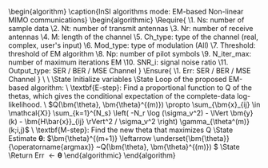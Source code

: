 \begin{algorithm}
\caption{InSI algorithms mode: EM-based Non-linear MIMO communications}
\begin{algorithmic}
\Require{ 
    \\1. Ns: number of sample data
    \\2. Nt: number of transmit antennas
    \\3. Nr: number of receive antennas
    \\4. M: length of the channel
    \\5. Ch\_type: type of the channel (real, complex, user's input)
    \\6. Mod\_type: type of modulation (All)
    \\7. Threshold: threshold of EM algorithm
    \\8. Np: number of pilot symbols
    \\9. N\_iter\_max: number of maximum iterations EM 
    \\10. SNR\_i: signal noise ratio
    \\11. Output\_type: SER / BER / MSE Channel
}
\Ensure{
    \\1. Err: SER / BER / MSE Channel
}
\\ \\
\State Initialize variables 
\State Loop of the proposed EM-based algorithm:
\\
\textbf{E-step}: Find a proportional function to Q of the thetas, which gives the conditional expectation of the complete-data log-likelihood.
\\
$Q(\bm{\theta}, \bm{\theta}^{(m)}) \propto \sum_{\bm{x}_{ij} \in \mathcal{X}} \sum_{k=1}^{N_s} \left( -N_r \log (\sigma_v^2) - \lVert \bm{y}(k) - \bm{H\bar{x}}_{ij} \rVert^2 / \sigma_v^2 \right) \gamma_{\theta^(m)}(k;i,j)$
\\
\textbf{M-step}: Find the new theta that maximizes Q 
\State Estimate $\bm{\theta}$: $\bm{\theta}^{(m+1)} \leftarrow \underset{\bm{\theta}}{\operatorname{argmax}} ~Q(\bm{\theta}, \bm{\theta}^{(m)}) $ 
\State \Return Err $\leftarrow \bm{\theta}$
\end{algorithmic}
\end{algorithm}